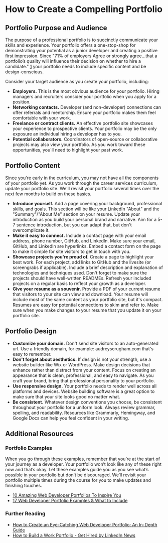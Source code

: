 # How to Create a Compelling Portfolio

## Portfolio Purpose and Audience

The purpose of a professional portfolio is to succinctly communicate your skills and experience. Your portfolio offers a one-stop-shop for demonstrating your potential as a junior developer and creating a positive first impression. Since "71% of employers Agree or strongly agree...that a portfolio’s quality will influence their decision on whether to hire a candidate." [1](https://hover.blog/online-portfolio-site-importance/) your portfolio needs to include specific content and be design-conscious.

Consider your target audience as you create your portfolio, including:

* **Employers.** This is the most obvious audience for your portfolio. Hiring managers and recruiters consider your portfolio when you apply for a position. 
* **Networking contacts.** Developer (and non-developer) connections can offer referrals and mentorship. Ensure your portfolio makes them feel comfortable with your work.
* **Freelance or contract clients.** An effective portfolio site showcases your experience to prospective clients. Your portfolio may be the only exposure an individual hiring a developer has to you.
* **Potential collaborators.** Coordinators of open-source or collaborative projects may also view your portfolio. As you work toward these opportunities, you'll need to highlight your past work.

## Portfolio Content

Since you're early in the curriculum, you may not have all the components of your portfolio yet. As you work through the career services curriculum, update your portfolio site. We'll revisit your portfolio several times over the next few months to build on these basics.

*  **Introduce yourself.** Add a page covering your background, professional skills, and goals. This section will be like your LinkedIn "About" and the "Summary"/"About Me" section on your resume. Update your introduction as you build your personal brand and narrative. Aim for a 5-7 sentence introduction, but you can adapt that, but don't overcomplicate it.
* **Make it easy to connect.** Include a contact page with your email address, phone number, GitHub, and LinkedIn. Make sure your email, GitHub, and LinkedIn are hyperlinks. Embed a contact form on the page to make it simple for site visitors to get in touch with you.
* **Showcase projects you're proud of.** Create a page to highlight your best work. For each project, add links to GitHub and the livesite (or screengrabs if applicable). Include a brief description and explanation of technologies and techniques used. Don't forget to make sure the projects should have well-written READMEs. Refresh your included projects on a regular basis to reflect your growth as a developer.
* **Give your resume as a souvenir.** Provide a PDF of your current resume that visitors to your site can view and download. Your resume will include most of the same content as your portfolio site, but it's compact. Resumes are easy for potential connections to skim and refer to. Make sure when you make changes to your resume that you update it on your portfolio site.

## Portfolio Design

* **Customize your domain.** Don't send site visitors to an auto-generated url. Use a friendly domain, for example: audreyscrugham.com that's easy to remember.
* **Don't forget about aesthetics.** If design is not your strength, use a website builder like Wix or WordPress. Make design decisions that enhance rather than distract from your content. Focus on creating an appearance that is clean, professional, and easy to navigate. As you craft your brand, bring that professional personality to your portfolio.
* **Use responsive design.** Your portfolio needs to render well across all platforms and devices. Website building software is a great option to make sure that your site looks good no matter what.
* **Be consistent.** Whatever design conventions you choose, be consistent throughout your portfolio for a uniform look. Always review grammar, spelling, and readability. Resources like Grammarly, Hemingway, and Google Docs can help you feel confident in your writing.

## Additional Resources

### Portfolio Examples

When you go through these examples, remember that you’re at the start of your journey as a developer. Your portfolio won’t look like any of these right now and that’s okay. Let these examples guide you as you see what’s possible in your portfolio but don’t be discouraged. We’ll revisit your portfolio multiple times during the course for you to make updates and finishing touches. 

* [10 Amazing Web Developer Portfolios To Inspire You](https://junocollege.com/blog/10-amazing-web-developer-portfolios-to-inspire-you/)
* [17 Web Developer Portfolio Examples & What to Include](https://mailchimp.com/web-developer-portfolio-examples/)

### Further Reading

* [How to Create an Eye-Catching Web Developer Portfolio: An In-Depth Guide](https://www.hostinger.com/tutorials/build-web-developer-portfolio)
* [How to Build a Work Portfolio - Get Hired by LinkedIn News](https://www.linkedin.com/pulse/how-build-work-portfolio-get-hired-by-linkedin-news/) 
